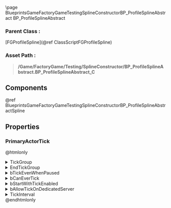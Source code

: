 \page BlueprintsGameFactoryGameTestingSplineConstructorBP_ProfileSplineAbstract BP_ProfileSplineAbstract
### Parent Class :
[FGProfileSpline](@ref ClassScriptFGProfileSpline)
### Asset Path :
<b><blockquote>/Game/FactoryGame/Testing/SplineConstructor/BP_ProfileSplineAbstract.BP_ProfileSplineAbstract_C</blockquote></b>
## Components

@ref BlueprintsGameFactoryGameTestingSplineConstructorBP_ProfileSplineAbstractSpline

## Properties

### PrimaryActorTick
@htmlonly
<details>
 <summary>TickGroup</summary>
<blockquote>0</blockquote>
</details>
<details>
 <summary>EndTickGroup</summary>
<blockquote>0</blockquote>
</details>
<details>
 <summary>bTickEvenWhenPaused</summary>
<blockquote>False</blockquote>
</details>
<details>
 <summary>bCanEverTick</summary>
<blockquote>True</blockquote>
</details>
<details>
 <summary>bStartWithTickEnabled</summary>
<blockquote>True</blockquote>
</details>
<details>
 <summary>bAllowTickOnDedicatedServer</summary>
<blockquote>True</blockquote>
</details>
<details>
 <summary>TickInterval</summary>
<blockquote>0</blockquote>
</details>
@endhtmlonly

